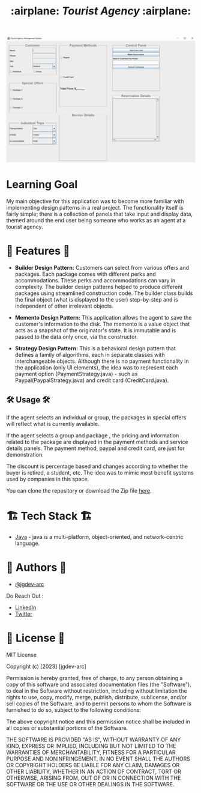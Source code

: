 <h1 align = "center">
:airplane: <b><i>Tourist Agency</i></b> :airplane:
</h1>
<br />

<p align="center">
  <img src="https://github.com/jgdev-arc/TouristAgencyArc/blob/master/main.gif" alt="header">
</p>

# Learning Goal

My main objective for this application was to become more familiar with implementing design patterns in a real project. The functionality itself is fairly simple; there is a collection of panels 
that take input and display data, themed around the end user being someone who works as an agent at a tourist agency. 

# :camera_flash: **Features** :camera_flash:

- **Builder Design Pattern:** Customers can select from various offers and packages. Each package comes with different perks and accommodations. These perks and accommodations can vary in complexity. The builder design patterns helped to produce different packages using streamlined construction code.
  The builder class builds the final object (what is displayed to the user) step-by-step and is independent of other irrelevant objects.

- **Memento Design Pattern:** This application allows the agent to save the customer's information to the disk. The memento is a value object that acts as a snapshot of the originator's state. It is immutable and is passed to the data only once, via the constructor.

- **Strategy Design Pattern:** This is a behavioral design pattern that defines a family of algorithms, each in separate classes with interchangeable objects. Although there is no payment functionality in the application (only UI elements), the idea was to represent each payment
  option (PaymentStrategy.java) - such as Paypal(PaypalStrategy.java) and credit card (CreditCard.java).


## :hammer_and_wrench: Usage :hammer_and_wrench:

If the agent selects an individual or group, the packages in special offers will reflect what is currently available. 

If the agent selects a group and package , the pricing and information related to the package are displayed in the payment methods and service details panels. The payment method, paypal and credit card, are just for demonstration.

The discount is percentage based and changes according to whether the buyer is retired, a student, etc. The idea was to mimic most benefit systems used by companies in this space.

You can clone the repository or download the Zip file [here](https://github.com/jgdev-arc/TouristAgencyArc).


# :building_construction: Tech Stack :building_construction:

* [Java]([(https://openjdk.org/)](https://www.java.com/en/download/help/whatis_java.html)) - java is a multi-platform, object-oriented, and network-centric language.


# :memo: Authors :memo:
- [@jgdev-arc](https://github.com/jgdev-arc)
  
Do Reach Out :

  * [LinkedIn](https://www.linkedin.com/in/jgdev/)
  * [Twitter](https://twitter.com/jon_g_dev)



# :scroll: License :scroll:

MIT License

Copyright (c) [2023] [jgdev-arc]

Permission is hereby granted, free of charge, to any person obtaining a copy
of this software and associated documentation files (the "Software"), to deal
in the Software without restriction, including without limitation the rights
to use, copy, modify, merge, publish, distribute, sublicense, and/or sell
copies of the Software, and to permit persons to whom the Software is
furnished to do so, subject to the following conditions:

The above copyright notice and this permission notice shall be included in all
copies or substantial portions of the Software.

THE SOFTWARE IS PROVIDED "AS IS", WITHOUT WARRANTY OF ANY KIND, EXPRESS OR
IMPLIED, INCLUDING BUT NOT LIMITED TO THE WARRANTIES OF MERCHANTABILITY,
FITNESS FOR A PARTICULAR PURPOSE AND NONINFRINGEMENT. IN NO EVENT SHALL THE
AUTHORS OR COPYRIGHT HOLDERS BE LIABLE FOR ANY CLAIM, DAMAGES OR OTHER
LIABILITY, WHETHER IN AN ACTION OF CONTRACT, TORT OR OTHERWISE, ARISING FROM,
OUT OF OR IN CONNECTION WITH THE SOFTWARE OR THE USE OR OTHER DEALINGS IN THE
SOFTWARE.
